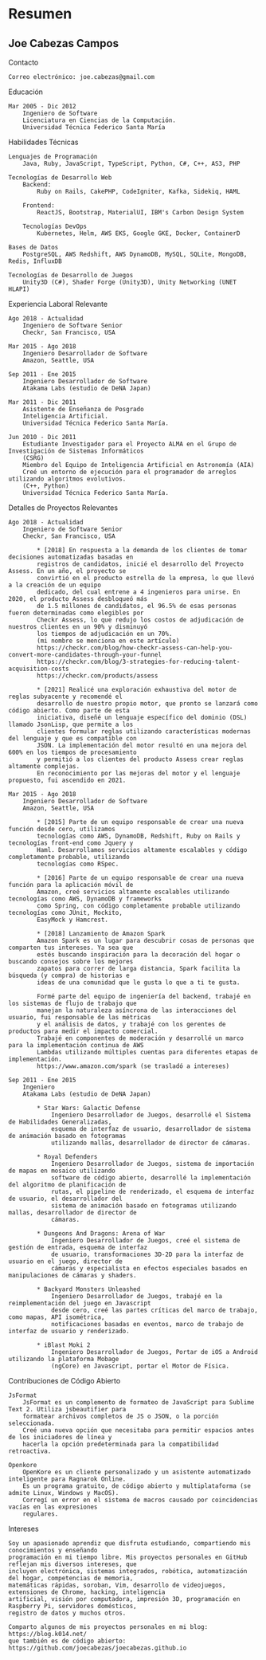 Resumen
================

Joe Cabezas Campos
------------------

Contacto

    Correo electrónico: joe.cabezas@gmail.com

Educación

    Mar 2005 - Dic 2012
        Ingeniero de Software
        Licenciatura en Ciencias de la Computación.
        Universidad Técnica Federico Santa María

Habilidades Técnicas

    Lenguajes de Programación
        Java, Ruby, JavaScript, TypeScript, Python, C#, C++, AS3, PHP

    Tecnologías de Desarrollo Web
        Backend:
            Ruby on Rails, CakePHP, CodeIgniter, Kafka, Sidekiq, HAML

        Frontend:
            ReactJS, Bootstrap, MaterialUI, IBM's Carbon Design System

        Tecnologías DevOps
            Kubernetes, Helm, AWS EKS, Google GKE, Docker, ContainerD

    Bases de Datos
        PostgreSQL, AWS Redshift, AWS DynamoDB, MySQL, SQLite, MongoDB, Redis, InfluxDB

    Tecnologías de Desarrollo de Juegos
        Unity3D (C#), Shader Forge (Unity3D), Unity Networking (UNET HLAPI)

Experiencia Laboral Relevante

    Ago 2018 - Actualidad
        Ingeniero de Software Senior
        Checkr, San Francisco, USA

    Mar 2015 - Ago 2018
        Ingeniero Desarrollador de Software
        Amazon, Seattle, USA

    Sep 2011 - Ene 2015
        Ingeniero Desarrollador de Software
        Atakama Labs (estudio de DeNA Japan)

    Mar 2011 - Dic 2011
        Asistente de Enseñanza de Posgrado
        Inteligencia Artificial.
        Universidad Técnica Federico Santa María.

    Jun 2010 - Dic 2011
        Estudiante Investigador para el Proyecto ALMA en el Grupo de Investigación de Sistemas Informáticos
        (CSRG)
        Miembro del Equipo de Inteligencia Artificial en Astronomía (AIA)
        Creé un entorno de ejecución para el programador de arreglos utilizando algoritmos evolutivos.
        (C++, Python)
        Universidad Técnica Federico Santa María.

Detalles de Proyectos Relevantes

    Ago 2018 - Actualidad
        Ingeniero de Software Senior
        Checkr, San Francisco, USA

            * [2018] En respuesta a la demanda de los clientes de tomar decisiones automatizadas basadas en
            registros de candidatos, inicié el desarrollo del Proyecto Assess. En un año, el proyecto se
            convirtió en el producto estrella de la empresa, lo que llevó a la creación de un equipo
            dedicado, del cual entrene a 4 ingenieros para unirse. En 2020, el producto Assess desbloqueó más
            de 1.5 millones de candidatos, el 96.5% de esas personas fueron determinadas como elegibles por
            Checkr Assess, lo que redujo los costos de adjudicación de nuestros clientes en un 90% y disminuyó
            los tiempos de adjudicación en un 70%.
            (mi nombre se menciona en este artículo)
            https://checkr.com/blog/how-checkr-assess-can-help-you-convert-more-candidates-through-your-funnel
            https://checkr.com/blog/3-strategies-for-reducing-talent-acquisition-costs
            https://checkr.com/products/assess

            * [2021] Realicé una exploración exhaustiva del motor de reglas subyacente y recomendé el
            desarrollo de nuestro propio motor, que pronto se lanzará como código abierto. Como parte de esta
            iniciativa, diseñé un lenguaje específico del dominio (DSL) llamado JsonLisp, que permite a los
            clientes formular reglas utilizando características modernas del lenguaje y que es compatible con
            JSON. La implementación del motor resultó en una mejora del 600% en los tiempos de procesamiento
            y permitió a los clientes del producto Assess crear reglas altamente complejas.
            En reconocimiento por las mejoras del motor y el lenguaje propuesto, fui ascendido en 2021.

    Mar 2015 - Ago 2018
        Ingeniero Desarrollador de Software
        Amazon, Seattle, USA

            * [2015] Parte de un equipo responsable de crear una nueva función desde cero, utilizamos
            tecnologías como AWS, DynamoDB, Redshift, Ruby on Rails y tecnologías front-end como Jquery y
            Haml. Desarrollamos servicios altamente escalables y código completamente probable, utilizando
            tecnologías como RSpec.

            * [2016] Parte de un equipo responsable de crear una nueva función para la aplicación móvil de
            Amazon, creé servicios altamente escalables utilizando tecnologías como AWS, DynamoDB y frameworks
            como Spring, con código completamente probable utilizando tecnologías como JUnit, Mockito,
            EasyMock y Hamcrest.

            * [2018] Lanzamiento de Amazon Spark
            Amazon Spark es un lugar para descubrir cosas de personas que comparten tus intereses. Ya sea que
            estés buscando inspiración para la decoración del hogar o buscando consejos sobre los mejores
            zapatos para correr de larga distancia, Spark facilita la búsqueda (y compra) de historias e
            ideas de una comunidad que le gusta lo que a ti te gusta.

            Formé parte del equipo de ingeniería del backend, trabajé en los sistemas de flujo de trabajo que
            manejan la naturaleza asíncrona de las interacciones del usuario, fui responsable de las métricas
            y el análisis de datos, y trabajé con los gerentes de productos para medir el impacto comercial.
            Trabajé en componentes de moderación y desarrollé un marco para la implementación continua de AWS
            Lambdas utilizando múltiples cuentas para diferentes etapas de implementación.
            https://www.amazon.com/spark (se trasladó a intereses)

    Sep 2011 - Ene 2015
        Ingeniero
        Atakama Labs (estudio de DeNA Japan)

            * Star Wars: Galactic Defense
                Ingeniero Desarrollador de Juegos, desarrollé el Sistema de Habilidades Generalizadas,
                esquema de interfaz de usuario, desarrollador de sistema de animación basado en fotogramas
                utilizando mallas, desarrollador de director de cámaras.

            * Royal Defenders
                Ingeniero Desarrollador de Juegos, sistema de importación de mapas en mosaico utilizando
                software de código abierto, desarrollé la implementación del algoritmo de planificación de
                rutas, el pipeline de renderizado, el esquema de interfaz de usuario, el desarrollador del
                sistema de animación basado en fotogramas utilizando mallas, desarrollador de director de
                cámaras.

            * Dungeons And Dragons: Arena of War
                Ingeniero Desarrollador de Juegos, creé el sistema de gestión de entrada, esquema de interfaz
                de usuario, transformaciones 3D-2D para la interfaz de usuario en el juego, director de
                cámaras y especialista en efectos especiales basados en manipulaciones de cámaras y shaders.

            * Backyard Monsters Unleashed
                Ingeniero Desarrollador de Juegos, trabajé en la reimplementación del juego en Javascript
                desde cero, creé las partes críticas del marco de trabajo, como mapas, API isométrica,
                notificaciones basadas en eventos, marco de trabajo de interfaz de usuario y renderizado.

            * iBlast Moki 2
                Ingeniero Desarrollador de Juegos, Portar de iOS a Android utilizando la plataforma Mobage
                (ngCore) en Javascript, portar el Motor de Física.

Contribuciones de Código Abierto

    JsFormat
        JsFormat es un complemento de formateo de JavaScript para Sublime Text 2. Utiliza jsbeautifier para
        formatear archivos completos de JS o JSON, o la porción seleccionada.
        Creé una nueva opción que necesitaba para permitir espacios antes de los iniciadores de línea y
        hacerla la opción predeterminada para la compatibilidad retroactiva.

    Openkore
        OpenKore es un cliente personalizado y un asistente automatizado inteligente para Ragnarok Online.
        Es un programa gratuito, de código abierto y multiplataforma (se admite Linux, Windows y MacOS).
        Corregí un error en el sistema de macros causado por coincidencias vacías en las expresiones
        regulares.

Intereses

    Soy un apasionado aprendiz que disfruta estudiando, compartiendo mis conocimientos y enseñando
    programación en mi tiempo libre. Mis proyectos personales en GitHub reflejan mis diversos intereses, que
    incluyen electrónica, sistemas integrados, robótica, automatización del hogar, competencias de memoria,
    matemáticas rápidas, soroban, Vim, desarrollo de videojuegos, extensiones de Chrome, hacking, inteligencia
    artificial, visión por computadora, impresión 3D, programación en Raspberry Pi, servidores domésticos,
    registro de datos y muchos otros.

    Comparto algunos de mis proyectos personales en mi blog: https://blog.k014.net/
    que también es de código abierto: https://github.com/joecabezas/joecabezas.github.io
